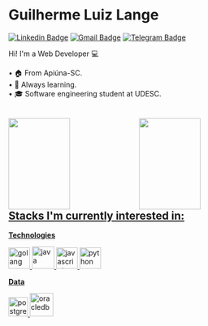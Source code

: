 # Guilherme Luiz Lange

[![Linkedin Badge](https://img.shields.io/badge/-LinkedIn-blue?style=for-the-badge&logo=Linkedin&logoColor=white&link=https://www.linkedin.com/in/guilhermelange/)](https://www.linkedin.com/in/guilhermelange/)
[![Gmail Badge](https://img.shields.io/badge/-Gmail-c14438?style=for-the-badge&logo=Gmail&logoColor=white&link=mailto:gui.luizlange@gmail.com)](mailto:gui.luizlange@gmail.com)
[![Telegram Badge](https://img.shields.io/badge/-Telegram-1ca0f1?style=for-the-badge&labelColor=1ca0f1&logo=telegram&logoColor=white&link=https://t.me/guilhermelange)](https://t.me/guilhermelange)

<p>
  Hi! I'm a Web Developer 💻
</p>
• 🏠 From Apiúna-SC.<br/>
• 👻 Always learning.<br/>
• 🎓 Software engineering student at UDESC.
<br/>
<br/>
<br/>
<div>
  <a href="https://github.com/guilhermelange">
  <img height="180em" style="width: 49%; float: left; margin: none;" src="https://github-readme-stats.vercel.app/api?username=guilhermelange&show_icons=true&theme=dracula&include_all_commits=true&count_private=true"/>
  <img height="180em" style="width: 49%; float: right; margin: none;"  src="https://github-readme-stats.vercel.app/api/top-langs/?username=guilhermelange&count_private=true&layout=compact&langs_count=7&theme=dracula"/>
</div>
  
## Stacks I'm currently interested in:

**Technologies**
<p>
<img title="GoLang" height="42" src="https://img.icons8.com/color/48/000000/golang.png" alt="golang"/>
<img title="Java" height="44" src="https://img.icons8.com/color/50/000000/java-coffee-cup-logo.png" alt="java"/>
<img title="JavaScript" height="42" src="https://img.icons8.com/color/48/000000/javascript.png" alt="javascript"/>
<img title="Python" height="42" src="https://img.icons8.com/color/50/000000/python.png" alt="python"/>
</p>

**Data**
<p>
<img title="PostgreSQL" height="38" src="https://cdn.iconscout.com/icon/free/png-256/postgresql-8-1175119.png" alt="postgresql"/>
<img title="Oracle DB" height="46" src="https://img.icons8.com/plasticine/50/000000/oracle-pl-sql--v3.png" alt="oracledb"/>
</p>
